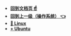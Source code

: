 
* [**回到文档页 ☝**](/README.md)
* [**回到上一级（操作系统） 👈**](/操作系统/README.md)
* [**🎈 Linux**](/操作系统/Linux/README.md "Stream-操作系统-Linux")
* [**+ Ubuntu**](/操作系统/Linux/Ubuntu/README.md)